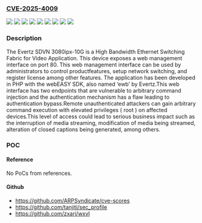 ### [CVE-2025-4009](https://cve.mitre.org/cgi-bin/cvename.cgi?name=CVE-2025-4009)
![](https://img.shields.io/static/v1?label=Product&message=3080ipx-10G&color=blue)
![](https://img.shields.io/static/v1?label=Product&message=5782XPS-APP-4E&color=blue)
![](https://img.shields.io/static/v1?label=Product&message=7890IXG&color=blue)
![](https://img.shields.io/static/v1?label=Product&message=CC%20Access%20Server&color=blue)
![](https://img.shields.io/static/v1?label=Product&message=MViP-II&color=blue)
![](https://img.shields.io/static/v1?label=Product&message=cVIP&color=blue)
![](https://img.shields.io/static/v1?label=Version&message=n%2Fa&color=blue)
![](https://img.shields.io/static/v1?label=Vulnerability&message=CWE-287%20Improper%20Authentication&color=brighgreen)
![](https://img.shields.io/static/v1?label=Vulnerability&message=CWE-77%20Improper%20Neutralization%20of%20Special%20Elements%20used%20in%20a%20Command%20('Command%20Injection')&color=brighgreen)

### Description

The Evertz SDVN 3080ipx-10G is a High Bandwidth Ethernet Switching Fabric for Video Application. This device exposes a web management interface on port 80. This web management interface can be used by administrators to control productfeatures, setup network switching, and register license among other features. The application has been developed in PHP with the webEASY SDK, also named ‘ewb’ by Evertz.This web interface has two endpoints that are vulnerable to arbitrary command injection and the authentication mechanism has a flaw leading to authentication bypass.Remote unauthenticated attackers can gain arbitrary command execution with elevated privileges ( root ) on affected devices.This level of access could lead to serious business impact such as the interruption of media streaming, modification of media being streamed, alteration of closed captions being generated, among others.

### POC

#### Reference
No PoCs from references.

#### Github
- https://github.com/ARPSyndicate/cve-scores
- https://github.com/tanjiti/sec_profile
- https://github.com/zxarj/wxvl

